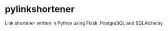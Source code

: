 pylinkshortener
===============

Link shortener written in Python using Flask, PostgreSQL and SQLAlchemy
